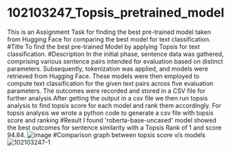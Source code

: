 # 102103247_Topsis_pretrained_model
This is an Assignment Task for finding the best pre-trained model taken from Hugging Face for comparing the best model for text classification.
#Title
To find the best pre-trained Model by applying Topsis for text classification.
#Description
In the initial phase, sentence data was gathered, comprising various sentence pairs intended for evaluation based on distinct parameters. Subsequently, tokenization was applied, and models were retrieved from Hugging Face. These models were then employed to compute text classification for the given text pairs across five evaluation parameters. The outcomes were recorded and stored in a CSV file for further analysis.After getting the output in a csv file we then run topsis analysis to find topsis score for each model and rank them accordingly. For topsis analysis we wrote a python code to generate a csv file with topsis score and ranking
#Result
I found 'roberta-base-uncased' model showed the best outcomes for sentence similarity with a Topsis Rank of 1 and score 94.84.
![image](https://github.com/Mayank-Gupta-9/102103247_Topsis_pretrained_model/assets/98733807/5baa20a8-a2b1-46e3-aff3-edcb3e721269)
#Comparison graph between topsis score v/s models
![102103247-1](https://github.com/Mayank-Gupta-9/102103247_Topsis_pretrained_model/assets/98733807/678c116f-4f2f-4559-b623-6b1d515d786e)

